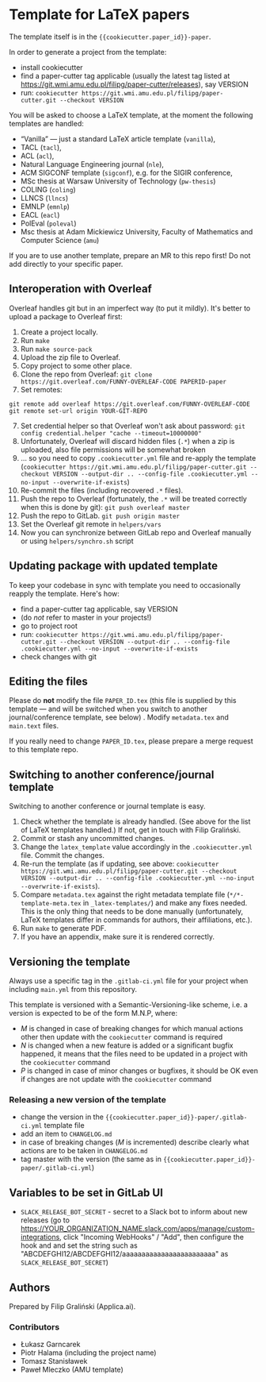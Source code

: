 Template for LaTeX papers
=========================

The template itself is in the `{{cookiecutter.paper_id}}-paper`.

In order to generate a project from the template:

* install cookiecutter
* find a paper-cutter tag applicable (usually the latest tag listed at <https://git.wmi.amu.edu.pl/filipg/paper-cutter/releases>), say VERSION
* run: `cookiecutter https://git.wmi.amu.edu.pl/filipg/paper-cutter.git --checkout VERSION`

You will be asked to choose a LaTeX template, at the moment the
following templates are handled:

* “Vanilla” — just a standard LaTeX article template (`vanilla`),
* TACL (`tacl`),
* ACL (`acl`),
* Natural Language Engineering journal (`nle`),
* ACM SIGCONF template (`sigconf`), e.g. for the SIGIR conference,
* MSc thesis at Warsaw University of Technology (`pw-thesis`)
* COLING (`coling`)
* LLNCS (`llncs`)
* EMNLP (`emnlp`)
* EACL (`eacl`)
* PolEval (`poleval`)
* Msc thesis at Adam Mickiewicz University, Faculty of Mathematics and Computer Science (`amu`)

If you are to use another template, prepare an MR to this repo first!
Do not add directly to your specific paper.

Interoperation with Overleaf
----------------------------

Overleaf handles git but in an imperfect way (to put it mildly). It's better to upload a
package to Overleaf first:

1. Create a project locally.
2. Run `make`
3. Run `make source-pack`
4. Upload the zip file to Overleaf.
5. Copy project to some other place.
5. Clone the repo from Overleaf: `git clone https://git.overleaf.com/FUNNY-OVERLEAF-CODE PAPERID-paper`
6. Set remotes:

```
git remote add overleaf https://git.overleaf.com/FUNNY-OVERLEAF-CODE
git remote set-url origin YOUR-GIT-REPO
```

7. Set credential helper so that Overleaf won't ask about
   password: `git config credential.helper "cache --timeout=10000000"`
8. Unfortunately, Overleaf will discard hidden files (`.*`) when a zip
   is uploaded, also file permissions will be somewhat broken
9.  … so you need to copy `.cookiecutter.yml` file and re-apply the template (`cookiecutter https://git.wmi.amu.edu.pl/filipg/paper-cutter.git --checkout VERSION --output-dir .. --config-file .cookiecutter.yml --no-input --overwrite-if-exists`)
10. Re-commit the files (including recovered `.*` files).
11. Push the repo to Overleaf (fortunately, the `.*` will be treated
   correctly when this is done by git): `git push overleaf master`
12. Push the repo to GitLab. `git push origin master`
13. Set the Overleaf git remote in `helpers/vars`
14. Now you can synchronize between GitLab repo and Overleaf manually or using `helpers/synchro.sh` script

Updating package with updated template
--------------------------------------

To keep your codebase in sync with template you need to occasionally reapply the template.
Here's how:

* find a paper-cutter tag applicable, say VERSION
* (do *not* refer to master in your projects!)
* go to project root
* run: `cookiecutter https://git.wmi.amu.edu.pl/filipg/paper-cutter.git --checkout VERSION --output-dir .. --config-file .cookiecutter.yml --no-input --overwrite-if-exists`
* check changes with git

Editing the files
-----------------

Please do **not** modify the file `PAPER_ID.tex` (this file is
supplied by this template — and will be switched when you switch to
another journal/conference template, see below) . Modify
`metadata.tex` and `main.text` files.

If you really need to change `PAPER_ID.tex`, please prepare a merge
request to this template repo.

Switching to another conference/journal template
------------------------------------------------

Switching to another conference or journal template is easy.

1. Check whether the template is already handled. (See above for the list of LaTeX templates handled.)
   If not, get in touch with Filip Graliński.
2. Commit or stash any uncommitted changes.
3. Change the `latex_template` value accordingly in the `.cookiecutter.yml` file. Commit the changes.
4. Re-run the template (as if updating, see above: `cookiecutter https://git.wmi.amu.edu.pl/filipg/paper-cutter.git --checkout VERSION --output-dir .. --config-file .cookiecutter.yml --no-input --overwrite-if-exists`).
5. Compare `metadata.tex` against the right metadata template file
   (`*/*-template-meta.tex` in `_latex-templates/`) and make any fixes
   needed. This is the only thing that needs to be done manually
   (unfortunately, LaTeX templates differ in commands for authors, their affiliations, etc.).
6. Run `make` to generate PDF.
7. If you have an appendix, make sure it is rendered correctly.

Versioning the template
-----------------------

Always use a specific tag in the `.gitlab-ci.yml` file for your
project when including `main.yml` from this repository.

This template is versioned with a Semantic-Versioning-like scheme, i.e.
a version is expected to be of the form M.N.P, where:

* _M_ is changed in case of breaking changes for which manual actions
  other then update with the `cookiecutter` command is required
* _N_ is changed when a new feature is added or a significant bugfix
  happened, it means that the files need to be updated in a project
  with the `cookiecutter` command
* _P_ is changed in case of minor changes or bugfixes, it should be OK even
  if changes are not update with the `cookiecutter` command

### Releasing a new version of the template

* change the version in the
  `{{cookiecutter.paper_id}}-paper/.gitlab-ci.yml` template file
* add an item to `CHANGELOG.md`
* in case of breaking changes (_M_ is incremented) describe clearly
  what actions are to be taken in `CHANGELOG.md`
* tag master with the version (the same as in `{{cookiecutter.paper_id}}-paper/.gitlab-ci.yml`)

Variables to be set in GitLab UI
--------------------------------

* `SLACK_RELEASE_BOT_SECRET` - secret to a Slack bot to inform about new releases
  (go to <https://YOUR_ORGANIZATION_NAME.slack.com/apps/manage/custom-integrations>, click
   "Incoming WebHooks" / "Add", then configure the hook and
   and set the string such as "ABCDEFGHI12/ABCDEFGHI12/aaaaaaaaaaaaaaaaaaaaaaaa"
   as `SLACK_RELEASE_BOT_SECRET`)

## Authors

Prepared by Filip Graliński (Applica.ai).

### Contributors

* Łukasz Garncarek
* Piotr Halama (including the project name)
* Tomasz Stanisławek
* Paweł Mleczko (AMU template)
